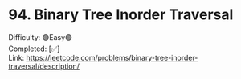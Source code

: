 # 94. Binary Tree Inorder Traversal

Difficulty: 🟢Easy🟢 \
Completed: [✅] \
Link: https://leetcode.com/problems/binary-tree-inorder-traversal/description/
